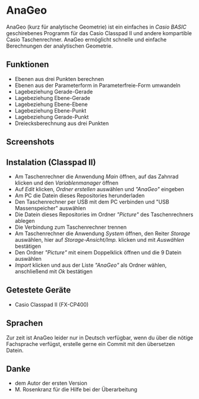 AnaGeo
======
AnaGeo (kurz für analytische Geometrie) ist ein einfaches in *Casio BASIC* geschirebenes Programm für das Casio Classpad II und andere kompartible Casio Taschenrechner. AnaGeo ermöglicht schnelle und einfache Berechnungen der analytischen Geometrie.
## Funktionen ##
* Ebenen aus drei Punkten berechnen
* Ebenen aus der Parameterform in Parameterfreie-Form umwandeln
* Lagebeziehung Gerade-Gerade
* Lagebeziehung Ebene-Gerade
* Lagebeziehung Ebene-Ebene
* Lagebeziehung Ebene-Punkt
* Lagebeziehung Gerade-Punkt
* Dreiecksberechnung aus drei Punkten

## Screenshots ##

## Instalation (Classpad II) ##
* Am Taschenrechner die Anwendung *Main* öffnen, auf das Zahnrad klicken und den *Variablenmanager* öffnen
* Auf *Edit* klicken, *Ordner erstellen* auswählen und *"AnaGeo"* eingeben
* Am PC die Datein dieses Repositories herunderladen
* Den Taschenrechner per USB mit dem PC verbinden und "USB Massenspeicher" auswählen
* Die Datein dieses Repositories im Ordner *"Picture"* des Taschenrechners ablegen
* Die Verbindung zum Taschenrechner trennen
* Am Taschenrechner die Anwendung *System* öffnen, den Reiter *Storage* auswählen, hier auf *Storage-Ansicht/Imp.* klicken und mit *Auswählen* bestätigen
* Den Ordner *"Picture"* mit einem Doppelklick öffnen und die 9 Datein auswählen
* *Import* klicken und aus der Liste *"AnaGeo"* als Ordner wählen, anschließend mit *Ok* bestätigen

## Getestete Geräte ##
* Casio Classpad II (FX-CP400)

## Sprachen ##
Zur zeit ist AnaGeo leider nur in Deutsch verfügbar, wenn du über die nötige Fachsprache verfügst, erstelle gerne ein Commit mit den übersetzen Datein.

## Danke ##
* dem Autor der ersten Version
* M. Rosenkranz für die Hilfe bei der Überarbeitung


